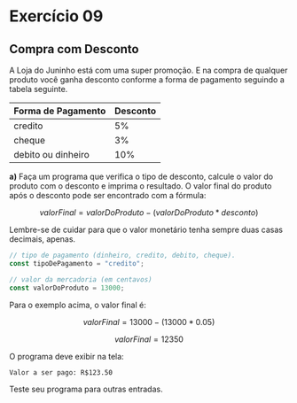 # Exercício 09

## Compra com Desconto

A Loja do Juninho está com uma super promoção. E na compra de qualquer produto você ganha desconto conforme a forma de pagamento seguindo a tabela seguinte.

| Forma de Pagamento | Desconto |
| ------------------ | -------- |
| credito            | 5%       |
| cheque             | 3%       |
| debito ou dinheiro | 10%      |

**a)** Faça um programa que verifica o tipo de desconto, calcule o valor do produto com o desconto e imprima o resultado. O valor final do produto após o desconto pode ser encontrado com a fórmula:

$$ valorFinal = valorDoProduto - (valorDoProduto * desconto)$$

Lembre-se de cuidar para que o valor monetário tenha sempre duas casas decimais, apenas.

```javascript
// tipo de pagamento (dinheiro, credito, debito, cheque).
const tipoDePagamento = "credito";

// valor da mercadoria (em centavos)
const valorDoProduto = 13000;
```

Para o exemplo acima, o valor final é:

$$ valorFinal = 13000 - (13000*0.05)$$

$$ valorFinal = 12350$$

O programa deve exibir na tela:

```
Valor a ser pago: R$123.50
```

Teste seu programa para outras entradas.


